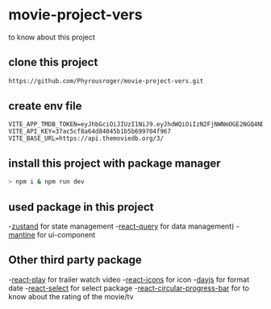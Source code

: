 # movie-project-vers

to know about this project

## clone this project
```bash
https://github.com/Phyrousroger/movie-project-vers.git
```


## create env file
```env
VITE_APP_TMDB_TOKEN=eyJhbGciOiJIUzI1NiJ9.eyJhdWQiOiIzN2FjNWNmOGE2NGQ4NDA0NWIxYjViNjk5NzA0Zjk2NyIsInN1YiI6IjY0MjU0NDRiYzA0NDI5MDIzNmNhMWRkZCIsInNjb3BlcyI6WyJhcGlfcmVhZCJdLCJ2ZXJzaW9uIjoxfQ.cxpwMUWDru9bvAbg3JnMGJNukgLGz5xKwAUlZAdgtN0
VITE_API_KEY=37ac5cf8a64d84045b1b5b699704f967
VITE_BASE_URL=https://api.themoviedb.org/3/
```

## install this project with package manager
```bash
> npm i & npm run dev
```

## used package in this project
-[zustand](https://docs.pmnd.rs/zustand/getting-started/introduction) for state management
-[react-query](https://tanstack.com/query/v3/) for data management)
-[mantine](https://mantine.dev/) for ui-component

## Other third party package
-[react-play](https://reactplay.io/plays) for trailer watch video
-[react-icons](https://react-icons.github.io/react-icons/) for icon
-[dayjs](https://day.js.org/docs/en/installation/typescript) for format date
-[react-select](https://react-select.com/home#custom-styles) for select package
-[react-circular-progress-bar]() for to know about the rating of the movie/tv

